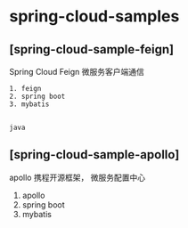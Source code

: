 # spring-cloud-samples

## [spring-cloud-sample-feign]
Spring Cloud Feign 微服务客户端通信

    1. feign
    2. spring boot
    3. mybatis
````

java
````

## [spring-cloud-sample-apollo]

apollo 携程开源框架， 微服务配置中心

1. apollo 
2. spring boot
3. mybatis